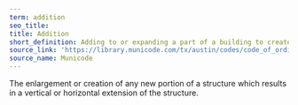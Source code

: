 ```yaml
---
term: addition
seo_title: 
title: Addition
short_definition: Adding to or expanding a part of a building to create a vertical or horizontal extension.
source_link: 'https://library.municode.com/tx/austin/codes/code_of_ordinances?nodeId=TIT25LADE_CH25-11BUDEREPESPREHIST_ART2BUDEPE_DIV1BUDEPEGE_S25-11-33EXBU'
source_name: Municode
---
```



The enlargement or creation of any new portion of a structure which results in a vertical or horizontal extension of the structure.